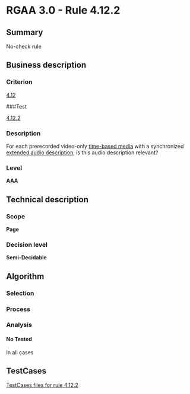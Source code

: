 # RGAA 3.0 -  Rule 4.12.2

## Summary

No-check rule

## Business description

### Criterion

[4.12](http://asqatasun.github.io/RGAA--3.0--EN/RGAA3.0_Criteria_English_version_v1.html#crit-4-12)

###Test

[4.12.2](http://asqatasun.github.io/RGAA--3.0--EN/RGAA3.0_Criteria_English_version_v1.html#test-4-12-2)

### Description
For each prerecorded
    video-only <a href="http://asqatasun.github.io/RGAA--3.0--EN/RGAA3.0_Glossary_English_version_v1.html#mMediaTemp">time-based
  media</a> with a synchronized <a href="http://asqatasun.github.io/RGAA--3.0--EN/RGAA3.0_Glossary_English_version_v1.html#mAudioDescE">extended
  audio description</a>, is this audio description
    relevant? 


### Level

**AAA**

## Technical description

### Scope

**Page**

### Decision level

**Semi-Decidable**

## Algorithm

### Selection

### Process

### Analysis

#### No Tested 

In all cases



##  TestCases 

[TestCases files for rule 4.12.2](https://gitlab.com/asqatasun/Asqatasun/-/tree/master/rules/rules-rgaa3.0/src/test/resources/testcases/rgaa30/Rgaa30Rule041202/) 


